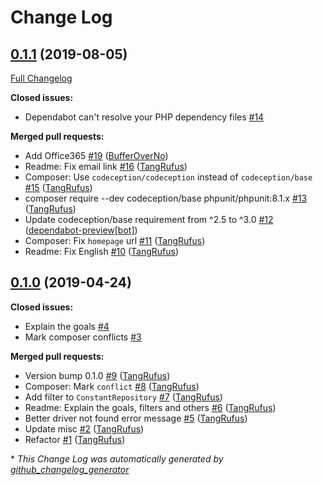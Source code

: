 # Change Log

## [0.1.1](https://github.com/ItinerisLtd/wp-phpmailer/tree/0.1.1) (2019-08-05)
[Full Changelog](https://github.com/ItinerisLtd/wp-phpmailer/compare/0.1.0...0.1.1)

**Closed issues:**

- Dependabot can't resolve your PHP dependency files [\#14](https://github.com/ItinerisLtd/wp-phpmailer/issues/14)

**Merged pull requests:**

- Add Office365 [\#19](https://github.com/ItinerisLtd/wp-phpmailer/pull/19) ([BufferOverNo](https://github.com/BufferOverNo))
- Readme: Fix email link [\#16](https://github.com/ItinerisLtd/wp-phpmailer/pull/16) ([TangRufus](https://github.com/TangRufus))
- Composer: Use `codeception/codeception` instead of `codeception/base` [\#15](https://github.com/ItinerisLtd/wp-phpmailer/pull/15) ([TangRufus](https://github.com/TangRufus))
- composer require --dev codeception/base phpunit/phpunit:8.1.x [\#13](https://github.com/ItinerisLtd/wp-phpmailer/pull/13) ([TangRufus](https://github.com/TangRufus))
- Update codeception/base requirement from ^2.5 to ^3.0 [\#12](https://github.com/ItinerisLtd/wp-phpmailer/pull/12) ([dependabot-preview[bot]](https://github.com/apps/dependabot-preview))
- Composer: Fix `homepage` url [\#11](https://github.com/ItinerisLtd/wp-phpmailer/pull/11) ([TangRufus](https://github.com/TangRufus))
- Readme: Fix English [\#10](https://github.com/ItinerisLtd/wp-phpmailer/pull/10) ([TangRufus](https://github.com/TangRufus))

## [0.1.0](https://github.com/ItinerisLtd/wp-phpmailer/tree/0.1.0) (2019-04-24)
**Closed issues:**

- Explain the goals [\#4](https://github.com/ItinerisLtd/wp-phpmailer/issues/4)
- Mark composer conflicts [\#3](https://github.com/ItinerisLtd/wp-phpmailer/issues/3)

**Merged pull requests:**

- Version bump 0.1.0 [\#9](https://github.com/ItinerisLtd/wp-phpmailer/pull/9) ([TangRufus](https://github.com/TangRufus))
- Composer: Mark `conflict` [\#8](https://github.com/ItinerisLtd/wp-phpmailer/pull/8) ([TangRufus](https://github.com/TangRufus))
- Add filter to `ConstantRepository` [\#7](https://github.com/ItinerisLtd/wp-phpmailer/pull/7) ([TangRufus](https://github.com/TangRufus))
- Readme: Explain the goals, filters and others  [\#6](https://github.com/ItinerisLtd/wp-phpmailer/pull/6) ([TangRufus](https://github.com/TangRufus))
- Better driver not found error message [\#5](https://github.com/ItinerisLtd/wp-phpmailer/pull/5) ([TangRufus](https://github.com/TangRufus))
- Update misc [\#2](https://github.com/ItinerisLtd/wp-phpmailer/pull/2) ([TangRufus](https://github.com/TangRufus))
- Refactor [\#1](https://github.com/ItinerisLtd/wp-phpmailer/pull/1) ([TangRufus](https://github.com/TangRufus))



\* *This Change Log was automatically generated by [github_changelog_generator](https://github.com/skywinder/Github-Changelog-Generator)*